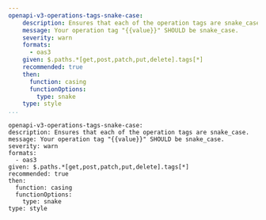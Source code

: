 ```yaml
--- 
openapi-v3-operations-tags-snake-case:
    description: Ensures that each of the operation tags are snake_case.
    message: Your operation tag "{{value}}" SHOULD be snake_case.
    severity: warn
    formats:
      - oas3
    given: $.paths.*[get,post,patch,put,delete].tags[*]
    recommended: true
    then:
      function: casing
      functionOptions:
        type: snake
    type: style
...
```

    openapi-v3-operations-tags-snake-case:
    description: Ensures that each of the operation tags are snake_case.
    message: Your operation tag "{{value}}" SHOULD be snake_case.
    severity: warn
    formats:
      - oas3
    given: $.paths.*[get,post,patch,put,delete].tags[*]
    recommended: true
    then:
      function: casing
      functionOptions:
        type: snake
    type: style
